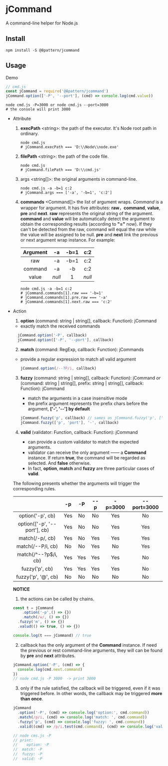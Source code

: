 # jCommand
 A command-line helper for Node.js



## Install

```shell
npm install -S @8pattern/jcommand
```



## Usage

Demo

```javascript
// cmd.js
const jCommand = require('@8pattern/jcommand')
jCommand.option(['-P', '--port'], (cmd) => console.log(cmd.value))
```

```shell
node cmd.js -P=3000 or node cmd.js --port=3000
# the console will print 3000 
```



+ Attribute
  
  1. **execPath** &lt;string&gt;: the path of the executor. It's Node root path in ordinary.
     
     ```shell
     node cmd.js
     # jCommand.execPath === 'D:\\Node\\node.exe'
     ```
     
  2. **filePath** &lt;string&gt;: the path of the code file.
     
     ```shell
     node cmd.js
     # jCommand.filePath === 'D:\\cmd.js'
     ```
     
  3. args &lt;string[]&gt;: the original arguments in command-line.
  
     ```shell
     node cmd.js -a -b=1 c:2
     # jCommand.args === ['-a', '-b=1', 'c:2']
     ```
  
  5. **commands** &lt;Command[]&gt; the list of argument wraps. *Command* is a wrapper for argument. It has five attributes: **raw**，**command**, **value**, **pre** and **next**.  **raw** represents the original string of the argument. **command** and **value** will be automatically detect the argument to obtain the corresponding results (according to **"="** now). If they can't be detected from the raw, command will equal the raw while the value will be assigned to be null. **pre** and **next** link the previous or next argument wrap instance. For example:
  
     | Argument |   -a   | -b=1 |  c:2   |
     | :------: | :----: | :--: | :----: |
     |   raw    |   -a   | -b=1 |  c:2   |
     | command  |   -a   |  -b  |  c:2   |
     |  value   | *null* |  1   | *null* |
     
     ```shell
     node cmd.js -a -b=1 c:2
     # jCommand.commands[1].raw === '-b=1'
     # jCommand.commands[1].pre.raw === '-a'
     # jCommand.commands[1].next.raw === 'c:2'
     ```

+ Action

  1. **option** (command: string | string[], callback: Function): jCommand
  + exactly match the received commands
  
   ```javascript
     jCommand.option('-P', callback)
     jCommand.option(['-P', '--port'], callback)
   ```
  
  2. **match** (command: RegExp, callback: Function): jCommands
  
   + provide a regular expression to match all valid argument
  
     ```javascript
     jCommand.option(/--?P/i, callback)
     ```
  
  3. **fuzzy** (command: string | string[], callback: Function): jCommand  *or* (command: string | string[], prefix: string | string[], callback: Function): jCommand
  
     + match the arguments in a case insensitive mode
     + the prefix argument represents the prefix chars before the argument, **['-', '--'] by default**
  
     ```javascript
     jCommand.fuzzy('p', callback) // sames as jCommand.fuzzy('p', ['-', '--'], callback)
     jCommand.fuzzy(['p', 'port'], '-', callback)
     ```
  
  4. **valid** (validator: Function, callback: Function): jCommand
  
     + can provide a custom validator to match the expected arguments.
     + validator can receive the only argument —— a **Command** instance. If return **true**, the command will be regarded as selected. And **false** otherwise.
     + In fact, **option**, **match** and **fuzzy** are three particular cases of **valid**.
  
     
  
  The following presents whether the arguments will trigger the corresponding rules.
  
  |                              |  -p  |  -P  | --p  | -p=3000 | --port=3000 |
  | :--------------------------: | :--: | :--: | :--: | :-----: | :---------: |
  |       option('-p', cb)       | Yes  |  No  |  No  |   Yes   |     No      |
  | option(['-p', '--port'], cb) | Yes  |  No  |  No  |   Yes   |     Yes     |
  |       match(/-p/, cb)        | Yes  |  No  | Yes  |   Yes   |     Yes     |
  |      match(/--P/i, cb)       |  No  |  No  | Yes  |   No    |     Yes     |
  |     match(/^--?p$/i, cb)     | Yes  | Yes  | Yes  |   Yes   |     No      |
  |        fuzzy('p', cb)        | Yes  | Yes  | Yes  |   Yes   |     No      |
  |     fuzzy('p', '@', cb)      |  No  |  No  |  No  |   No    |     No      |
  
  **NOTICE**
  
  1. the actions can be called by chains.
  
  ```javascript
  const t = jCommand
      .option('-p',() => {})
      .match(/w/, () => {})
  	.fuzzy('m', () => {})
  	.valud(() => true, () => {})
  
  console.log(t === jCommand) // true
  ```
  
  
  
  2. callback has the only argument of the **Command** instance. If need the previous or rest command-line arguments, they will can be found by **pre** and **next** attributes.
  
  ```javascript
  jCommand.option('-P', (cmd) => {
  	console.log(cmd.next.command)
  })
  // node cmd.js -P 3000  -> print 3000
  ```
  
  3. only if the rule satisfied, the callback will be triggered, even if it was triggered before. In other words, the callback may be triggered **more than once**.
  
  ```javascript
  jCommand
  	.option('-P', (cmd) => console.log('option:', cmd.command))
  	.match(/p/i, (cmd) => console.log('match: ', cmd.command))
  	.fuzzy('p', (cmd) => console.log('fuzzy: ', cmd.command))
  	.valid((cmd) => /p/i.test(cmd.command), (cmd) => console.log('valid: ', cmd.command))
  
  // node cms.js -P
  // print:
  //	option: -P
  //  match: -P
  //  fuzzy: -P
  //  valid: -P
  ```